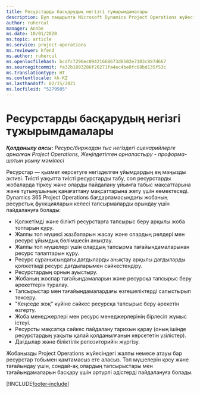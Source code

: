 ```yaml
---
title: Ресурстарды басқарудың негізгі тұжырымдамалары
description: Бұл тақырыпта Microsoft Dynamics Project Operations жүйесіндегі ресурстарды басқару туралы ақпарат берілген.
author: ruhercul
manager: Annbe
ms.date: 10/01/2020
ms.topic: article
ms.service: project-operations
ms.reviewer: kfend
ms.author: ruhercul
ms.openlocfilehash: bcdfc7296ec09421668673d8502e7103c887d667
ms.sourcegitcommit: fa32b1893286f20271fa4ec4be8fc68bd135f53c
ms.translationtype: HT
ms.contentlocale: kk-KZ
ms.lasthandoff: 02/15/2021
ms.locfileid: "5279505"
---
```

# <a name="resource-management-key-concepts"></a>Ресурстарды басқарудың негізгі тұжырымдамалары

_**Қолданылу аясы:** Ресурс/биржадан тыс негіздегі сценарийлерге арналған Project Operations, Жеңілдетілген орналастыру - проформа-шотын ұсыну мәмілесі_

Ресурстар — қызмет көрсетуге негізделген ұйымдардың ең маңызды активі. Тиісті уақытта тиісті ресурстарды табу, сол ресурстарды жобаларда тіркеу және оларды пайдалану ұйымға табыс мақсаттарына және тұтынушының қанағаттану мақсаттарына жету үшін көмектеседі. Dynamics 365 Project Operations бағдарламасындағы жобаның ресурстық функцияларын келесі тапсырмаларды орындау үшін пайдалануға болады:

- Қолжетімді және білікті ресурстарға тапсырыс беру арқылы жоба топтарын құру.
- Жалпы топ мүшесі жазбаларын жасау және олардың рөлдері мен ресурс ұйымдық бөлімшесін анықтау.
- Жалпы топ мүшелері үшін олардың тапсырма тағайындамаларынан ресурс талаптарын құру.
- Ресурс сұранысындағы дағдыларды анықтау арқылы дағдыларды қолжетімді ресурс дағдыларымен сәйкестендіру.
- Ресурстардың орнын ауыстыру.
- Жобаның жоспар тағайындамаларын және ресурсқа тапсырыс беру әрекеттерін туралау.
- Тапсырыстар мен тағайындамалардағы өзгешеліктерді салыстырып тексеру.
- "Кеңседе жоқ" күйіне сәйкес ресурсқа тапсырыс беру әрекетін өзгерту.
- Жоба менеджерлері мен ресурс менеджерлерінің бірлесіп жұмыс істеуі.
- Ресурсты мақсатқа сәйкес пайдалану тарихын қарау (оның ішінде ресурстардың уақыты қалай қолданылғанын көрсететін үзілістер).
- Дағдылар және біліктілік репозиторийін жүргізу.


Жобаңызды Project Operations жүйесіндегі жалпы немесе атауы бар ресурстар тобымен қамтамасыз ете аласыз. Топ мүшелерін қосу және тағайындау үшін, сондай-ақ олардың тапсырыстары мен тағайындамаларын басқару үшін әртүрлі әдістерді пайдалануға болады. 


[!INCLUDE[footer-include](../includes/footer-banner.md)]